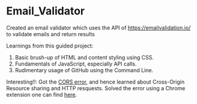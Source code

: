 # Email_Validator
Created an email validator which uses the API of https://emailvalidation.io/ to validate emails and return results

Learnings from this guided project:

1. Basic brush-up of HTML and content styling using CSS.
2. Fundamentals of JavaScript, especially API calls.
3. Rudimentary usage of GitHub using the Command Line.

Interesting!!: Got the <a href="https://developer.mozilla.org/en-US/docs/Web/HTTP/CORS/Errors" target="_blank">CORS error</a>, and hence learned about Cross-Origin Resource sharing and HTTP resquests.
Solved the error using a Chrome extension one can find <a href="https://chrome.google.com/webstore/detail/allow-cors-access-control/lhobafahddgcelffkeicbaginigeejlf" target="_blank">here</a>.
